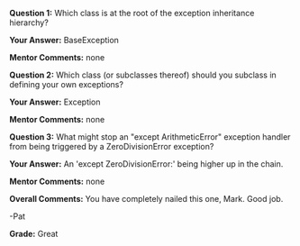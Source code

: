 ﻿**Question 1:**
Which class is at the root of the exception inheritance hierarchy?

**Your Answer:**
BaseException

**Mentor Comments:**
none

**Question 2:**
Which class (or subclasses thereof) should you subclass in defining your own exceptions?

**Your Answer:**
Exception

**Mentor Comments:**
none

**Question 3:**
What might stop an "except ArithmeticError" exception handler from being triggered by a ZeroDivisionError exception?

**Your Answer:**
An 'except ZeroDivisionError:' being higher up in the chain.

**Mentor Comments:**
none

**Overall Comments:**
You have completely nailed this one, Mark. Good job.

-Pat

**Grade:**
Great
